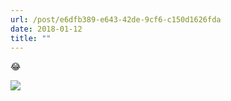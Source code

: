 ```yaml
---
url: /post/e6dfb389-e643-42de-9cf6-c150d1626fda
date: 2018-01-12
title: ""
---
```


😂



<img class="img-fluid" img src="/81e12df020.jpg"  />